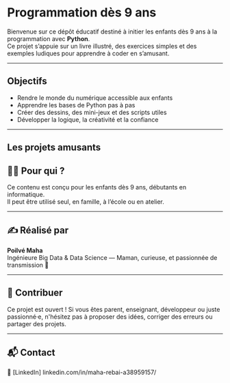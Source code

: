 # Programmation dès 9 ans

Bienvenue sur ce dépôt éducatif destiné à initier les enfants dès 9 ans à la programmation avec **Python**.  
Ce projet s’appuie sur un livre illustré, des exercices simples et des exemples ludiques pour apprendre à coder en s’amusant.

---

## Objectifs

- Rendre le monde du numérique accessible aux enfants
- Apprendre les bases de Python pas à pas
- Créer des dessins, des mini-jeux et des scripts utiles
- Développer la logique, la créativité et la confiance

---

Les projets amusants
---


## 👧👦 Pour qui ?

Ce contenu est conçu pour les enfants dès 9 ans, débutants en informatique.  
Il peut être utilisé seul, en famille, à l’école ou en atelier.

---

## ✍️ Réalisé par

**Poilvé Maha**  
Ingénieure Big Data & Data Science — Maman, curieuse, et passionnée de transmission 🌱

---

## 🤝 Contribuer

Ce projet est ouvert ! Si vous êtes parent, enseignant, développeur ou juste passionné·e, n'hésitez pas à proposer des idées, corriger des erreurs ou partager des projets.

---

## 📬 Contact

🔗 [LinkedIn] linkedin.com/in/maha-rebai-a38959157/



